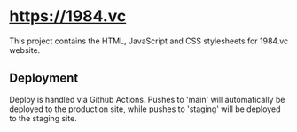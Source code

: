 # https://1984.vc

This project contains the HTML, JavaScript and CSS stylesheets for 1984.vc website.

## Deployment

Deploy is handled via Github Actions. Pushes to 'main' will automatically be deployed to the production site, while pushes to 'staging' will be deployed
to the staging site.
